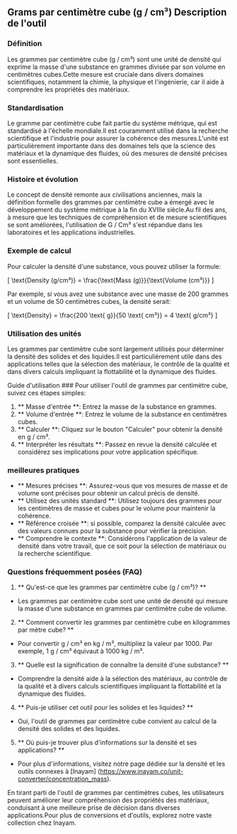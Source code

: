 ## Grams par centimètre cube (g / cm³) Description de l'outil

### Définition
Les grammes par centimètre cube (g / cm³) sont une unité de densité qui exprime la masse d'une substance en grammes divisée par son volume en centimètres cubes.Cette mesure est cruciale dans divers domaines scientifiques, notamment la chimie, la physique et l'ingénierie, car il aide à comprendre les propriétés des matériaux.

### Standardisation
Le gramme par centimètre cube fait partie du système métrique, qui est standardisé à l'échelle mondiale.Il est couramment utilisé dans la recherche scientifique et l'industrie pour assurer la cohérence des mesures.L'unité est particulièrement importante dans des domaines tels que la science des matériaux et la dynamique des fluides, où des mesures de densité précises sont essentielles.

### Histoire et évolution
Le concept de densité remonte aux civilisations anciennes, mais la définition formelle des grammes par centimètre cube a émergé avec le développement du système métrique à la fin du XVIIIe siècle.Au fil des ans, à mesure que les techniques de compréhension et de mesure scientifiques se sont améliorées, l'utilisation de G / Cm³ s'est répandue dans les laboratoires et les applications industrielles.

### Exemple de calcul
Pour calculer la densité d'une substance, vous pouvez utiliser la formule:

\[ \text{Density (g/cm³)} = \frac{\text{Mass (g)}}{\text{Volume (cm³)}} \]

Par exemple, si vous avez une substance avec une masse de 200 grammes et un volume de 50 centimètres cubes, la densité serait:

\[ \text{Density} = \frac{200 \text{ g}}{50 \text{ cm³}} = 4 \text{ g/cm³} \]

### Utilisation des unités
Les grammes par centimètre cube sont largement utilisés pour déterminer la densité des solides et des liquides.Il est particulièrement utile dans des applications telles que la sélection des matériaux, le contrôle de la qualité et dans divers calculs impliquant la flottabilité et la dynamique des fluides.

Guide d'utilisation ###
Pour utiliser l'outil de grammes par centimètre cube, suivez ces étapes simples:
1. ** Masse d'entrée **: Entrez la masse de la substance en grammes.
2. ** Volume d'entrée **: Entrez le volume de la substance en centimètres cubes.
3. ** Calculer **: Cliquez sur le bouton "Calculer" pour obtenir la densité en g / cm³.
4. ** Interpréter les résultats **: Passez en revue la densité calculée et considérez ses implications pour votre application spécifique.

### meilleures pratiques
- ** Mesures précises **: Assurez-vous que vos mesures de masse et de volume sont précises pour obtenir un calcul précis de densité.
- ** Utilisez des unités standard **: Utilisez toujours des grammes pour les centimètres de masse et cubes pour le volume pour maintenir la cohérence.
- ** Référence croisée **: si possible, comparez la densité calculée avec des valeurs connues pour la substance pour vérifier la précision.
- ** Comprendre le contexte **: Considérons l'application de la valeur de densité dans votre travail, que ce soit pour la sélection de matériaux ou la recherche scientifique.

### Questions fréquemment posées (FAQ)

1. ** Qu'est-ce que les grammes par centimètre cube (g / cm³)? **
- Les grammes par centimètre cube sont une unité de densité qui mesure la masse d'une substance en grammes par centimètre cube de volume.

2. ** Comment convertir les grammes par centimètre cube en kilogrammes par mètre cube? **
- Pour convertir g / cm³ en kg / m³, multipliez la valeur par 1000. Par exemple, 1 g / cm³ équivaut à 1000 kg / m³.

3. ** Quelle est la signification de connaître la densité d'une substance? **
- Comprendre la densité aide à la sélection des matériaux, au contrôle de la qualité et à divers calculs scientifiques impliquant la flottabilité et la dynamique des fluides.

4. ** Puis-je utiliser cet outil pour les solides et les liquides? **
- Oui, l'outil de grammes par centimètre cube convient au calcul de la densité des solides et des liquides.

5. ** Où puis-je trouver plus d'informations sur la densité et ses applications? **
- Pour plus d'informations, visitez notre page dédiée sur la densité et les outils connexes à [Inayam] (https://www.inayam.co/unit-converter/concentration_mass).

En tirant parti de l'outil de grammes par centimètres cubes, les utilisateurs peuvent améliorer leur compréhension des propriétés des matériaux, conduisant à une meilleure prise de décision dans diverses applications.Pour plus de conversions et d'outils, explorez notre vaste collection chez Inayam.